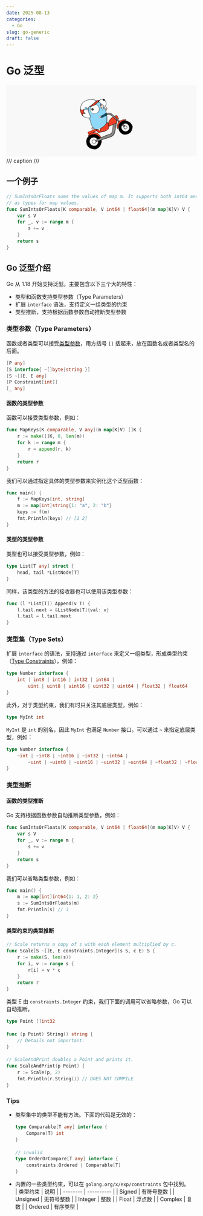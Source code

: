 ```yaml
---
date: 2025-08-13
categories:
  - Go
slug: go-generic
draft: false
---
```


# Go 泛型

![](../assert/go.png)
/// caption
///

## 一个例子
```go
// SumIntsOrFloats sums the values of map m. It supports both int64 and float64
// as types for map values.
func SumIntsOrFloats[K comparable, V int64 | float64](m map[K]V) V {
    var s V
    for _, v := range m {
        s += v
    }
    return s
}
```

<!-- more -->

## Go 泛型介绍
Go 从 1.18 开始支持泛型。主要包含以下三个大的特性：

- 类型和函数支持类型参数（Type Parameters）
- 扩展 `interface` 语法，支持定义一组类型的约束
- 类型推断，支持根据函数参数自动推断类型参数

### 类型参数（Type Parameters）
函数或者类型可以接受[类型参数](https://go.dev/ref/spec#Type_parameter_declarations)，用方括号 `[]` 括起来，放在函数名或者类型名的后面。
```go
[P any]
[S interface{ ~[]byte|string }]
[S ~[]E, E any]
[P Constraint[int]]
[_ any]
```

#### 函数的类型参数
函数可以接受类型参数，例如：
```go
func MapKeys[K comparable, V any](m map[K]V) []K {
    r := make([]K, 0, len(m))
    for k := range m {
        r = append(r, k)
    }
    return r
}
```
我们可以通过指定具体的类型参数来实例化这个泛型函数：
```go
func main() {
    f := MapKeys[int, string]
    m := map[int]string{1: "a", 2: "b"}
    keys := f(m)
    fmt.Println(keys) // [1 2]
}
```

#### 类型的类型参数
类型也可以接受类型参数，例如：
```go
type List[T any] struct {
    head, tail *ListNode[T]
}
```
同样，该类型的方法的接收器也可以使用该类型参数：
```go
func (l *List[T]) Append(v T) {
    l.tail.next = &ListNode[T]{val: v}
    l.tail = l.tail.next
}
```

### 类型集（Type Sets）
扩展 `interface` 的语法，支持通过 `interface` 来定义一组类型，形成类型约束（[Type Constraints](https://go.dev/ref/spec#Type_constraints)），例如：
```go
type Number interface {
    int | int8 | int16 | int32 | int64 |
        uint | uint8 | uint16 | uint32 | uint64 | float32 | float64
}
```
此外，对于类型约束，我们有时只关注其底层类型，例如：
```go
type MyInt int
```
`MyInt` 是 `int` 的别名，因此 `MyInt` 也满足 `Number` 接口。可以通过 `~` 来指定底层类型，例如：
```go
type Number interface {
    ~int | ~int8 | ~int16 | ~int32 | ~int64 |
        ~uint | ~uint8 | ~uint16 | ~uint32 | ~uint64 | ~float32 | ~float64
}
```

### 类型推断
#### 函数的类型推断
Go 支持根据函数参数自动推断类型参数，例如：
```go 
func SumIntsOrFloats[K comparable, V int64 | float64](m map[K]V) V {
    var s V
    for _, v := range m {
        s += v
    }
    return s
}
```
我们可以省略类型参数，例如：
```go
func main() {
    m := map[int]int64{1: 1, 2: 2}
    s := SumIntsOrFloats(m)
    fmt.Println(s) // 3
}
```
#### 类型约束的类型推断
```go
// Scale returns a copy of s with each element multiplied by c.
func Scale[S ~[]E, E constraints.Integer](s S, c E) S {
    r := make(S, len(s))
    for i, v := range s {
        r[i] = v * c
    }
    return r
}
```
类型 E 由 `constraints.Integer` 约束，我们下面的调用可以省略参数，Go 可以自动推断。
```go
type Point []int32

func (p Point) String() string {
    // Details not important.
}

// ScaleAndPrint doubles a Point and prints it.
func ScaleAndPrint(p Point) {
    r := Scale(p, 2)
    fmt.Println(r.String()) // DOES NOT COMPILE
}
```
### Tips
- 类型集中的类型不能有方法。下面的代码是无效的：
    ```go
    type Comparable[T any] interface {
        Compare(T) int
    }

    // invalid
    type OrderOrCompare[T any] interface {
        constraints.Ordered | Comparable[T]
    }
    ```
- 内置的一些类型约束，可以在 `golang.org/x/exp/constraints` 包中找到。      
  | 类型约束 | 说明       |
  | -------- | ---------- |
  | Signed   | 有符号整数 |
  | Unsigned | 无符号整数 |
  | Integer  | 整数       |
  | Float    | 浮点数     |
  | Complex  | 复数       |
  | Ordered  | 有序类型   |
